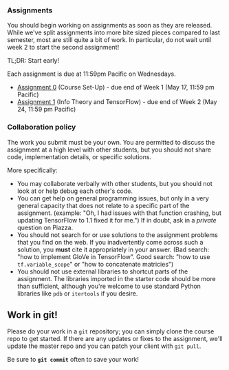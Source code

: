 ### Assignments

You should begin working on assignments as soon as they are released.
While we've split assignments into more bite sized pieces compared to last semester, most are still quite a bit of work.
In particular, do not wait until week 2 to start the second assignment!

TL;DR: Start early!

Each assignment is due at 11:59pm Pacific on Wednesdays.

- [Assignment 0](a0/) (Course Set-Up) - due end of Week 1 (May 17, 11:59 pm Pacific)
- [Assignment 1](a1/) (Info Theory and TensorFlow) - due end of Week 2 (May 24, 11:59 pm Pacific)

### Collaboration policy

The work you submit must be your own. You are permitted to discuss the 
assignment at a high level with other students, but you should not share code, 
implementation details, or specific solutions.

More specifically:
- You may collaborate verbally with other students, but you should not look at 
  or help debug each other's code.
- You can get help on general programming issues, but only in a very general 
  capacity that does not relate to a specific part of the assignment. (example: 
  "Oh, I had issues with that function crashing, but updating TensorFlow to 1.1 
  fixed it for me.") If in doubt, ask in a *private* question on Piazza.
- You should not search for or use solutions to the assignment problems that you 
  find on the web. If you inadvertently come across such a solution, you 
  **must** cite it appropriately in your answer. (Bad search: "how to implement 
  GloVe in TensorFlow". Good search: "how to use `tf.variable_scope`" or "how to 
  concatenate matricies")
- You should not use external libraries to shortcut parts of the assignment. The 
  libraries imported in the starter code should be more than sufficient, 
  although you're welcome to use standard Python libraries like `pdb` or 
  `itertools` if you desire.

## Work in git!

Please do your work in a `git` repository; you can simply clone the course repo 
to get started. If there are any updates or fixes to the assignment, we'll 
update the master repo and you can patch your client with `git pull`.

Be sure to **`git commit`** often to save your work!
